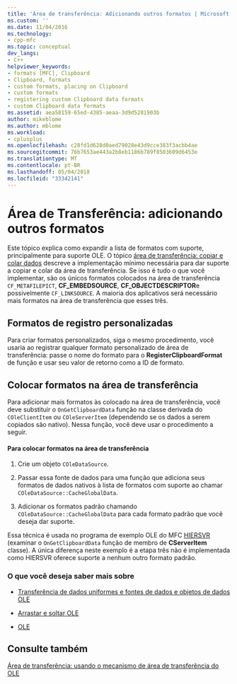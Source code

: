```yaml
---
title: 'Área de transferência: Adicionando outros formatos | Microsoft Docs'
ms.custom: ''
ms.date: 11/04/2016
ms.technology:
- cpp-mfc
ms.topic: conceptual
dev_langs:
- C++
helpviewer_keywords:
- formats [MFC], Clipboard
- Clipboard, formats
- custom formats, placing on Clipboard
- custom formats
- registering custom Clipboard data formats
- custom Clipboard data formats
ms.assetid: aea58159-65ed-4385-aeaa-3d9d5281903b
author: mikeblome
ms.author: mblome
ms.workload:
- cplusplus
ms.openlocfilehash: c28fd1d628d0aed79028e43d9cce383f3acbb4ae
ms.sourcegitcommit: 76b7653ae443a2b8eb1186b789f8503609d6453e
ms.translationtype: MT
ms.contentlocale: pt-BR
ms.lasthandoff: 05/04/2018
ms.locfileid: "33342141"
---
```

# <a name="clipboard-adding-other-formats"></a>Área de Transferência: adicionando outros formatos
Este tópico explica como expandir a lista de formatos com suporte, principalmente para suporte OLE. O tópico [área de transferência: copiar e colar dados](../mfc/clipboard-copying-and-pasting-data.md) descreve a implementação mínimo necessária para dar suporte a copiar e colar da área de transferência. Se isso é tudo o que você implementar, são os únicos formatos colocados na área de transferência `CF_METAFILEPICT`, **CF_EMBEDSOURCE**, **CF_OBJECTDESCRIPTOR**e possivelmente `CF_LINKSOURCE`. A maioria dos aplicativos será necessário mais formatos na área de transferência que esses três.  
  
##  <a name="_core_registering_custom_formats"></a> Formatos de registro personalizadas  
 Para criar formatos personalizados, siga o mesmo procedimento, você usaria ao registrar qualquer formato personalizado de área de transferência: passe o nome do formato para o **RegisterClipboardFormat** de função e usar seu valor de retorno como a ID de formato.  
  
##  <a name="_core_placing_formats_on_the_clipboard"></a> Colocar formatos na área de transferência  
 Para adicionar mais formatos às colocado na área de transferência, você deve substituir o `OnGetClipboardData` função na classe derivada do `COleClientItem` ou `COleServerItem` (dependendo se os dados a serem copiados são nativo). Nessa função, você deve usar o procedimento a seguir.  
  
#### <a name="to-place-formats-on-the-clipboard"></a>Para colocar formatos na área de transferência  
  
1.  Crie um objeto `COleDataSource`.  
  
2.  Passar essa fonte de dados para uma função que adiciona seus formatos de dados nativos à lista de formatos com suporte ao chamar `COleDataSource::CacheGlobalData`.  
  
3.  Adicionar os formatos padrão chamando `COleDataSource::CacheGlobalData` para cada formato padrão que você deseja dar suporte.  
  
 Essa técnica é usada no programa de exemplo OLE do MFC [HIERSVR](../visual-cpp-samples.md) (examinar o `OnGetClipboardData` função de membro de **CServerItem** classe). A única diferença neste exemplo é a etapa três não é implementada como HIERSVR oferece suporte a nenhum outro formato padrão.  
  
### <a name="what-do-you-want-to-know-more-about"></a>O que você deseja saber mais sobre  
  
-   [Transferência de dados uniformes e fontes de dados e objetos de dados OLE](../mfc/data-objects-and-data-sources-ole.md)  
  
-   [Arrastar e soltar OLE](../mfc/drag-and-drop-ole.md)  
  
-   [OLE](../mfc/ole-background.md)  
  
## <a name="see-also"></a>Consulte também  
 [Área de transferência: usando o mecanismo de área de transferência do OLE](../mfc/clipboard-using-the-ole-clipboard-mechanism.md)

